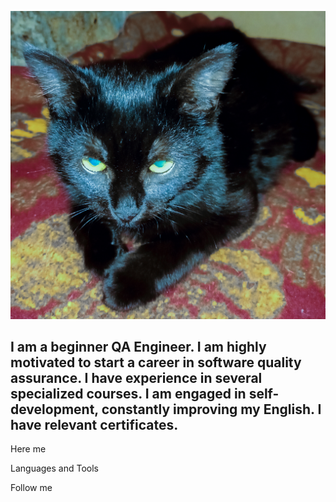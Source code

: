 [![Header](https://github.com/KostiantynHorda/kostiantynhorda/blob/master/assets/header.jpg)](https://github.com/KostiantynHorda)

## I am a beginner QA Engineer. I am highly motivated to start a career in software quality assurance. I have experience in several specialized courses. I am engaged in self-development, constantly improving my English. I have relevant certificates.

Here me

Languages and Tools

Follow me